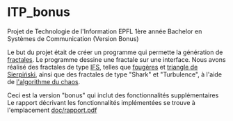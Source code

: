 ITP_bonus
=========

Projet de Technologie de l'Information EPFL 1ère année Bachelor en Systèmes de Communication (Version Bonus)

Le but du projet était de créer un programme qui permette la génération de <a href="http://fr.wikipedia.org/wiki/Fractale">fractales</a>. Le programme dessine une fractale sur une interface. Nous avons réalisé des fractales de type <a href="http://fr.wikipedia.org/wiki/Syst%C3%A8me_de_fonctions_it%C3%A9r%C3%A9es">IFS</a>, telles que <a href="http://fr.wikipedia.org/wiki/Fichier:Bransleys_fern.png">fougères</a> et <a href="Sierpiński">triangle de Sierpiński</a>, ainsi que des fractales de type "Shark" et "Turbulence", à l'aide de <a href="http://fr.wikipedia.org/wiki/Jeu_du_chaos">l'algorithme du chaos</a>.

Ceci est la version "bonus" qui inclut des fonctionnalités supplémentaires
Le rapport décrivant les fonctionnalités implémentées se trouve à l'emplacement <a href="https://github.com/Wizardy/ITP_bonus/blob/master/doc/rapport.pdf">doc/rapport.pdf</a>
